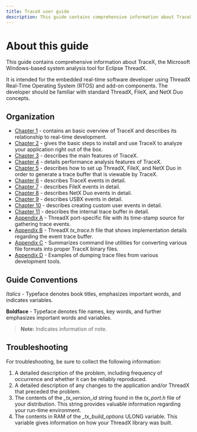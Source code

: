 ```yaml
---
title: TraceX user guide
description: This guide contains comprehensive information about TraceX, the Windows-based system analysis tool from Eclipse Foundation.
---
```


# About this guide

This guide contains comprehensive information about TraceX, the Microsoft Windows-based system analysis tool for Eclipse ThreadX.

It is intended for the embedded real-time software developer using ThreadX Real-Time Operating System (RTOS) and add-on components. The developer should be familiar with standard ThreadX, FileX, and NetX Duo concepts.

## Organization

- [Chapter 1](chapter1.md) - contains an basic overview of TraceX and describes its relationship to real-time development.
- [Chapter 2](chapter2.md) - gives the basic steps to install and use TraceX to analyze your application right out of the box.
- [Chapter 3](chapter3.md) - describes the main features of TraceX.
- [Chapter 4](chapter4.md) - details performance analysis features of TraceX.
- [Chapter 5](chapter5.md) - describes how to set up ThreadX, FileX, and NetX Duo in order to generate a trace buffer that is viewable by TraceX.
- [Chapter 6](chapter6.md) - describes TraceX events in detail.
- [Chapter 7](chapter7.md) - describes FileX events in detail.
- [Chapter 8](chapter8.md) - describes NetX Duo events in detail.
- [Chapter 9](chapter9.md) - describes USBX events in detail.
- [Chapter 10](chapter10.md) - describes creating custom user events in detail.
- [Chapter 11](chapter11.md) - describes the internal trace buffer in detail.
- [Appendix A](appendix-a.md) - ThreadX port-specific file with its time-stamp source for gathering trace events.
- [Appendix B](appendix-b.md) - ThreadX *tx_trace.h* file that shows implementation details regarding the event trace buffer.
- [Appendix C](appendix-c.md) - Summarizes command line utilities for converting various file formats into proper TraceX binary files.
- [Appendix D](appendix-d.md) - Examples of dumping trace files from various development tools.

## Guide Conventions

*Italics* - Typeface denotes book titles, emphasizes important words, and indicates variables.

**Boldface** - Typeface denotes file names, key words, and further emphasizes important words and variables.

> **Note:** Indicates information of note.

## Troubleshooting

For troubleshooting, be sure to collect the following information:

1. A detailed description of the problem, including frequency of occurrence and whether it can be reliably reproduced.
2. A detailed description of any changes to the application and/or ThreadX that preceded the problem.
3. The contents of the *_tx_version_id* string found in the *tx_port.h* file of your distribution. This string provides valuable information regarding your run-time environment.
4. The contents in RAM of the *_tx_build_options* ULONG variable. This variable gives information on how your ThreadX library was built.

